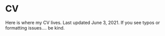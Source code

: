# CV

Here is where my CV lives.
Last updated June 3, 2021.
If you see typos or formatting issues.... be kind.
